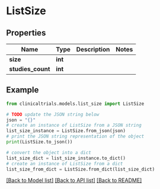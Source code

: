 # ListSize


## Properties

Name | Type | Description | Notes
------------ | ------------- | ------------- | -------------
**size** | **int** |  | 
**studies_count** | **int** |  | 

## Example

```python
from clinicaltrials.models.list_size import ListSize

# TODO update the JSON string below
json = "{}"
# create an instance of ListSize from a JSON string
list_size_instance = ListSize.from_json(json)
# print the JSON string representation of the object
print(ListSize.to_json())

# convert the object into a dict
list_size_dict = list_size_instance.to_dict()
# create an instance of ListSize from a dict
list_size_from_dict = ListSize.from_dict(list_size_dict)
```
[[Back to Model list]](../README.md#documentation-for-models) [[Back to API list]](../README.md#documentation-for-api-endpoints) [[Back to README]](../README.md)


